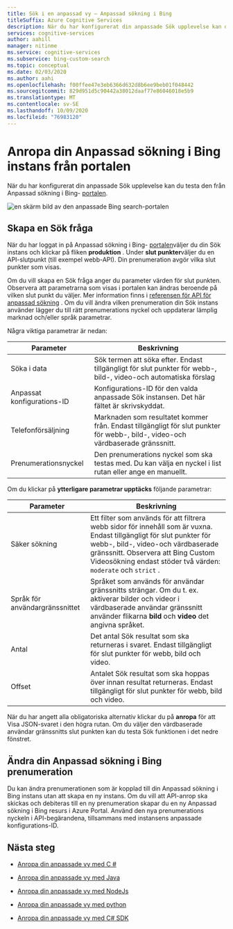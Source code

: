 ```yaml
---
title: Sök i en anpassad vy – Anpassad sökning i Bing
titleSuffix: Azure Cognitive Services
description: När du har konfigurerat din anpassade Sök upplevelse kan du testa den från Anpassad sökning i Bing-portalen.
services: cognitive-services
author: aahill
manager: nitinme
ms.service: cognitive-services
ms.subservice: bing-custom-search
ms.topic: conceptual
ms.date: 02/03/2020
ms.author: aahi
ms.openlocfilehash: f00ffee47e3eb6366d632d8b6ee9beb01f048442
ms.sourcegitcommit: 829d951d5c90442a38012daaf77e86046018e5b9
ms.translationtype: MT
ms.contentlocale: sv-SE
ms.lasthandoff: 10/09/2020
ms.locfileid: "76983120"
---
```

# <a name="call-your-bing-custom-search-instance-from-the-portal"></a>Anropa din Anpassad sökning i Bing instans från portalen

När du har konfigurerat din anpassade Sök upplevelse kan du testa den från Anpassad sökning i Bing- [portalen](https://customsearch.ai). 

![en skärm bild av den anpassade Bing search-portalen](media/portal-search-screen.png)
## <a name="create-a-search-query"></a>Skapa en Sök fråga 

När du har loggat in på Anpassad sökning i Bing- [portalen](https://customsearch.ai)väljer du din Sök instans och klickar på fliken **produktion** . Under **slut punkter**väljer du en API-slutpunkt (till exempel webb-API). Din prenumeration avgör vilka slut punkter som visas.

Om du vill skapa en Sök fråga anger du parameter värden för slut punkten. Observera att parametrarna som visas i portalen kan ändras beroende på vilken slut punkt du väljer. Mer information finns i [referensen för API för anpassad sökning](https://docs.microsoft.com/rest/api/cognitiveservices-bingsearch/bing-custom-search-api-v7-reference#query-parameters) . Om du vill ändra vilken prenumeration din Sök instans använder lägger du till rätt prenumerations nyckel och uppdaterar lämplig marknad och/eller språk parametrar.

Några viktiga parametrar är nedan:


|Parameter  |Beskrivning  |
|---------|---------|
|Söka i data     | Sök termen att söka efter. Endast tillgängligt för slut punkter för webb-, bild-, video-och automatiska förslag |
|Anpassat konfigurations-ID | Konfigurations-ID för den valda anpassade Sök instansen. Det här fältet är skrivskyddat. |
|Telefonförsäljning     | Marknaden som resultatet kommer från. Endast tillgängligt för slut punkter för webb-, bild-, video-och värdbaserade gränssnitt.        |
|Prenumerationsnyckel | Den prenumerations nyckel som ska testas med. Du kan välja en nyckel i list rutan eller ange en manuellt.          |

Om du klickar på **ytterligare parametrar upptäcks** följande parametrar:  

|Parameter  |Beskrivning  |
|---------|---------|
|Säker sökning     | Ett filter som används för att filtrera webb sidor för innehåll som är vuxna. Endast tillgängligt för slut punkter för webb-, bild-, video-och värdbaserade gränssnitt. Observera att Bing Custom Videosökning endast stöder två värden: `moderate` och `strict` .        |
|Språk för användargränssnittet    | Språket som används för användar gränssnitts strängar. Om du t. ex. aktiverar bilder och videor i värdbaserade användar gränssnitt använder flikarna **bild** och **video** det angivna språket.        |
|Antal     | Det antal Sök resultat som ska returneras i svaret. Endast tillgängligt för slut punkter för webb, bild och video.         |
|Offset    | Antalet Sök resultat som ska hoppas över innan resultat returneras. Endast tillgängligt för slut punkter för webb, bild och video.        |
    
När du har angett alla obligatoriska alternativ klickar du på **anropa** för att Visa JSON-svaret i den högra rutan. Om du väljer den värdbaserade användar gränssnitts slut punkten kan du testa Sök funktionen i det nedre fönstret.

## <a name="change-your-bing-custom-search-subscription"></a>Ändra din Anpassad sökning i Bing prenumeration

Du kan ändra prenumerationen som är kopplad till din Anpassad sökning i Bing instans utan att skapa en ny instans. Om du vill att API-anrop ska skickas och debiteras till en ny prenumeration skapar du en ny Anpassad sökning i Bing resurs i Azure Portal. Använd den nya prenumerations nyckeln i API-begärandena, tillsammans med instansens anpassade konfigurations-ID.

## <a name="next-steps"></a>Nästa steg

- [Anropa din anpassade vy med C #](./call-endpoint-csharp.md)
- [Anropa din anpassade vy med Java](./call-endpoint-java.md)
- [Anropa din anpassade vy med NodeJs](./call-endpoint-nodejs.md)
- [Anropa din anpassade vy med python](./call-endpoint-python.md)

- [Anropa din anpassade vy med C# SDK](./sdk-csharp-quick-start.md)
